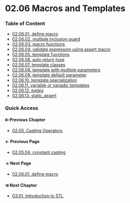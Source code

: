 # 02.06 Macros and Templates

### Table of Content

* [02.06.01. define macro](./01.define.md)
* [02.06.02. multiple inclusion guard](./02.guard.md)
* [02.06.03. macro functions](./03.functions.md)
* [02.06.04. validate expression using assert macro](./04.assert.md)
* [02.06.05. template functions](./05.function.md)
* [02.06.06. auto return type](./06.auto-return.md)
* [02.06.07. template classes](./07.class.md)
* [02.06.08. template with multiple parameters](./08.multiple.md)
* [02.06.09. template default parameter](./09.default.md)
* [02.06.10. template specialization](./10.special.md)
* [02.06.11. variable or variadic templates](./11.variadic.md)
* [02.06.12. *tuples*](./12.tuples.md)
* [02.06.13. static_assert](./13.static-assert.md)

### Quick Access

<div class="previous_chapter pagination">

#### &#8647; Previous Chapter

* [02.05. Casting Operators](./../../02.object_oriented/05.casting/README.md)
</div>

<div class="previous_page pagination">

#### &#8592; Previous Page

* [02.05.04. constant casting](./../../02.object_oriented/05.casting/04.const.md)

</div>
<div class="next_page pagination">

#### &#8594; Next Page

* [02.06.01. define macro](./../../02.object_oriented/06.templates/01.define.md)

</div>
<div class="next_chapter pagination">

#### &#8649; Next Chapter

* [03.01. Introduction to STL](./../../03.stl/01.introduction/README.md)

</div>
